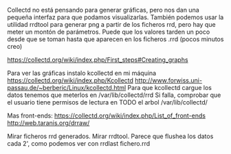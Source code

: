 Collectd no está pensando para generar gráficas, pero nos dan una pequeña interfaz para que podamos visualizarlas.
También podemos usar la utilidad rrdtool para generar png a partir de los ficheros rrd, pero hay que meter un montón de parámetros.
Puede que los valores tarden un poco desde que se toman hasta que aparecen en los ficheros .rrd (pocos minutos creo)

https://collectd.org/wiki/index.php/First_steps#Creating_graphs

Para ver las gráficas instalo kcollectd en mi máquina
https://collectd.org/wiki/index.php/Kcollectd
http://www.forwiss.uni-passau.de/~berberic/Linux/kcollectd.html
Para que kcollectd cargue los datos tenemos que meterlos en /var/lib/collectd/rrd
Si falla, comprobar que el usuario tiene permisos de lectura en TODO el arbol /var/lib/collectd/

Mas front-ends: https://collectd.org/wiki/index.php/List_of_front-ends
http://web.taranis.org/drraw/


Mirar ficheros rrd generados.
Mirar rrdtool.
Parece que flushea los datos cada 2', como podemos ver con rrdlast fichero.rrd
